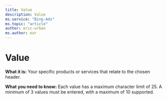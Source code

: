 ```yaml
---
title: Value
description: Value
ms.service: "Bing-Ads"
ms.topic: "article"
author: eric-urban
ms.author: eur
---
```


# Value

**What it is:** Your specific products or services that relate to the chosen header.

**What you need to know:** Each value has a maximum character limit of 25. A minimum of 3 values must be entered, with a maximum of 10 supported.


